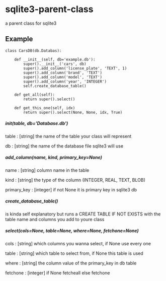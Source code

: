 # sqlite3-parent-class
a parent class for sqlite3

## Example
	class CarsDB(db.Databas):
	
		def __init__(self, db='example.db'):
			super().__init__('cars', db)
			super().add_column('license_plate', 'TEXT', 1)
			super().add_column('brand', 'TEXT')
			super().add_column('model', 'TEXT')
			super().add_column('year', 'INTEGER')
			self.create_database_table()
    
		def get_all(self):
			return super().select()
			
	  	def get_this_one(self, idx)
			return super().select(None, None, idx, True)

##### __init__(table, db='Database.db')
table : [string]
	the name of the table your class will represent
	
db : [string]
	the name of the database file sqlite3 will use

##### add_column(name, kind, primary_key=None)
name : [string]
	column name in the table
	
kind : [string]
	the type of the column (INTEGER, REAL, TEXT, BLOB)
	
primary_key : [integer]
	if not None it is primary key in sqlite3 db

##### create_database_table()
is kinda self explanatory but runs a CREATE TABLE IF NOT EXISTS
with the table name and columns you add to youre class

##### select(cols=None, table=None, where=None, fetchone=None)
cols : [string]
	which columns you wanna select, if None use every one

table : [string]
	which table to select from, if None this table is used
	
where : [string]
	the column value of the primary_key in db table
	
fetchone : [integer]
	if None fetcheall else fetchone
